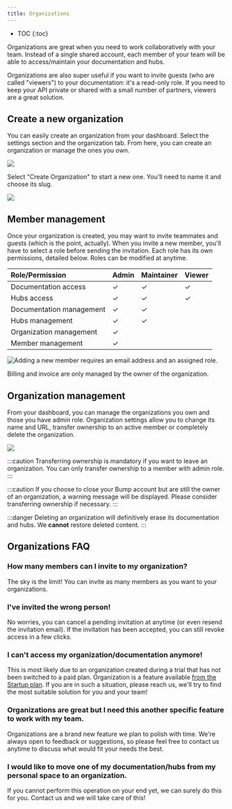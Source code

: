 ```yaml
---
title: Organizations
---
```


- TOC
{:toc}

Organizations are great when you need to work collaboratively with your team. Instead of a single shared account, each member of your team will be able to access/maintain your documentation and hubs.

Organizations are also super useful if you want to invite guests (who are called "viewers") to your documentation: it's a read-only role. If you need to keep your API private or shared with a small number of partners, viewers are a great solution.

## Create a new organization

You can easily create an organization from your dashboard. Select the settings section and the organization tab. From here, you can create an organization or manage the ones you own.

![](/images/help/organization-create.png)

Select "Create Organization" to start a new one. You'll need to name it and choose its slug.

![](/images/help/organization-creation.png)

## Member management

Once your organization is created, you may want to invite teammates and guests (which is the point, actually). When you invite a new member, you'll have to select a role before sending the invitation. Each role has its own permissions, detailed below. Roles can be modified at anytime.

| Role/Permission          | Admin | Maintainer | Viewer |
|:-------------------------|:------|:-----------|:-------|
| Documentation access     | ✓     | ✓          | ✓      |
| Hubs access              | ✓     | ✓          | ✓      |
| Documentation management | ✓     | ✓          |        |
| Hubs management          | ✓     | ✓          |        |
| Organization management  | ✓     |            |        |
| Member management        | ✓     |            |        |

![Adding a new member requires an email address and an assigned role.](/images/help/legacy/Q6P4SEp9xUI38Vntiem7.png)

Billing and invoice are only managed by the owner of the organization.

## Organization management

From your dashboard, you can manage the organizations you own and those you have admin role. Organization settings allow you to change its name and URL, transfer ownership to an active member or completely delete the organization.

![](/images/help/organization-settings.png)

:::caution
Transferring ownership is mandatory if you want to leave an organization. You can only transfer ownership to a member with admin role.
:::

:::caution
If you choose to close your Bump account but are still the owner of an organization, a warning message will be displayed. Please consider transferring ownership if necessary.
:::

:::danger
Deleting an organization will definitively erase its documentation and hubs. We **cannot** restore deleted content.
:::

## Organizations FAQ

### How many members can I invite to my organization?

The sky is the limit! You can invite as many members as you want to your organizations.

### I've invited the wrong person!

No worries, you can cancel a pending invitation at anytime (or even resend the invitation email).
If the invitation has been accepted, you can still revoke access in a few clicks.

<!-- ![undefined](undefined) -->

### I can't access my organization/documentation anymore!

This is most likely due to an organization created during a trial that has not been switched to a paid plan. Organization is a feature available [from the Startup plan](https://bump.sh/pricing). If you are in such a situation, please reach us, we'll try to find the most suitable solution for you and your team!

### Organizations are great but I need this another specific feature to work with my team.

Organizations are a brand new feature we plan to polish with time. We're always open to feedback or suggestions, so please feel free to contact us anytime to discuss what would fit your needs the best.

### I would like to move one of my documentation/hubs from my personal space to an organization.

If you cannot perform this operation on your end yet, we can surely do this for you. Contact us and we will take care of this!


